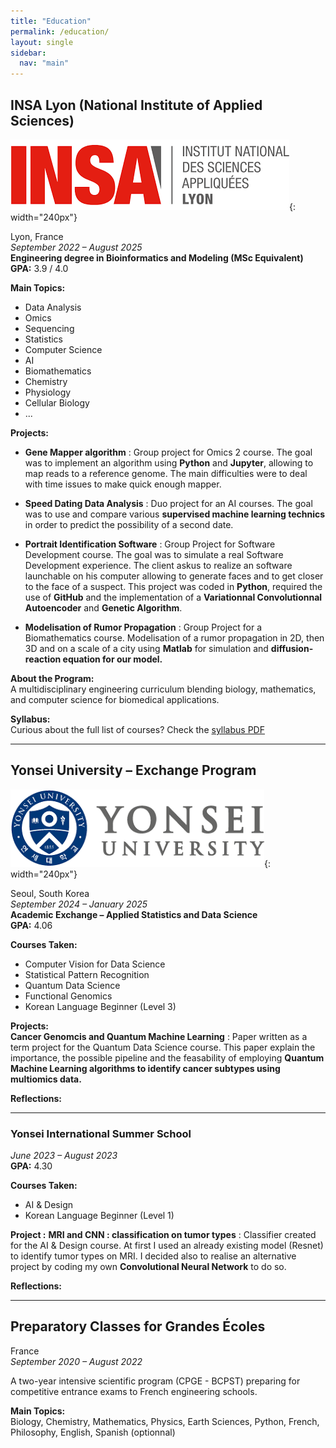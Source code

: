 ```yaml
---
title: "Education"
permalink: /education/
layout: single
sidebar:
  nav: "main"
---
```


## INSA Lyon (National Institute of Applied Sciences)

![insa_logo](/pictures/insa_logo.png){: width="240px"}

Lyon, France  
*September 2022 – August 2025*  
**Engineering degree in Bioinformatics and Modeling (MSc Equivalent)**  
**GPA:** 3.9 / 4.0

**Main Topics:**  
  - Data Analysis
  - Omics
  - Sequencing
  - Statistics
  - Computer Science
  - AI
  - Biomathematics
  - Chemistry
  - Physiology
  - Cellular Biology
  - ...

**Projects:**  
- **Gene Mapper algorithm** : Group project for Omics 2 course. The goal was to implement an algorithm using **Python** and **Jupyter**, allowing to map reads to a reference genome. The main difficulties were to deal with time issues to make quick enough mapper.
  
- **Speed Dating Data Analysis** : Duo project for an AI courses. The goal was to use and compare various **supervised machine learning technics** in order to predict the possibility of a second date.
  
- **Portrait Identification Software** : Group Project for Software Development course. The goal was to simulate a real Software Development experience. The client askus to realize an software launchable on his computer allowing to generate faces and to get closer to the face of a suspect. This project was coded in **Python**, required the use of **GitHub** and the implementation of a **Variationnal Convolutionnal Autoencoder** and **Genetic Algorithm**.
  
- **Modelisation of Rumor Propagation** : Group Project for a Biomathematics course. Modelisation of a rumor propagation in 2D, then 3D and on a scale of a city using **Matlab** for simulation and **diffusion-reaction equation for our model.** 
  


**About the Program:**  
A multidisciplinary engineering curriculum blending biology, mathematics, and computer science for biomedical applications.

**Syllabus:**  
Curious about the full list of courses? Check the [syllabus PDF](pictures/syllabus.pdf)

---

## Yonsei University – Exchange Program

![yonsei_logo](/pictures/yonsei_logo.png){: width="240px"}

Seoul, South Korea  
*September 2024 – January 2025*  
**Academic Exchange – Applied Statistics and Data Science**  
**GPA:** 4.06 

**Courses Taken:**  
- Computer Vision for Data Science  
- Statistical Pattern Recognition  
- Quantum Data Science  
- Functional Genomics  
- Korean Language Beginner (Level 3)

**Projects:**  
**Cancer Genomcis and Quantum Machine Learning** : Paper written as a term project for the Quantum Data Science course. This paper explain the importance, the possible pipeline and the feasability of employing **Quantum Machine Learning algorithms to identify cancer subtypes using multiomics data.**

**Reflections:**  


---

### Yonsei International Summer School

*June 2023 – August 2023*  
**GPA:** 4.30 

**Courses Taken:**  
- AI & Design  
- Korean Language Beginner (Level 1)

**Project :**
**MRI and CNN : classification on tumor types** : Classifier created for the AI & Design course. At first I used an already existing model (Resnet) to identify tumor types on MRI. I decided also to realise an alternative project by coding my own **Convolutional Neural Network** to do so.

**Reflections:**  


---

## Preparatory Classes for Grandes Écoles

France  
*September 2020 – August 2022*

A two-year intensive scientific program (CPGE - BCPST) preparing for competitive entrance exams to French engineering schools.

**Main Topics:**  
Biology, Chemistry, Mathematics, Physics, Earth Sciences, Python, French, Philosophy, English, Spanish (optionnal)








